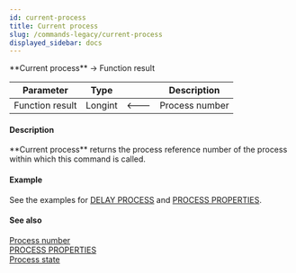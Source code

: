 ```yaml
---
id: current-process
title: Current process
slug: /commands-legacy/current-process
displayed_sidebar: docs
---
```


<!--REF #_command_.Current process.Syntax-->**Current process**  -> Function result<!-- END REF-->
<!--REF #_command_.Current process.Params-->
| Parameter | Type |  | Description |
| --- | --- | --- | --- |
| Function result | Longint | &#x1F850; | Process number |

<!-- END REF-->

#### Description 

<!--REF #_command_.Current process.Summary-->**Current process** returns the process reference number of the process within which this command is called.<!-- END REF-->

#### Example 

See the examples for [DELAY PROCESS](delay-process.md) and [PROCESS PROPERTIES](process-properties.md).

#### See also 

[Process number](process-number.md)  
[PROCESS PROPERTIES](process-properties.md)  
[Process state](process-state.md)  